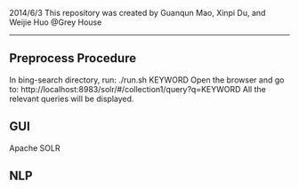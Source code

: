 2014/6/3
This repository was created by Guanqun Mao, Xinpi Du, and Weijie Huo @Grey House

-------------------------------------------------------------------


## Preprocess Procedure
In bing-search directory, run: 
	./run.sh KEYWORD
Open the browser and go to:
	http://localhost:8983/solr/#/collection1/query?q=KEYWORD
All the relevant queries will be displayed. 


## GUI


Apache SOLR

 

	
## NLP


